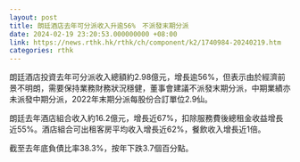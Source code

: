 ```yaml
---
layout: post
title: 朗廷酒店去年可分派收入升逾56%　不派發末期分派
date: 2024-02-19 23:20:53.000000000 +08:00
link: https://news.rthk.hk/rthk/ch/component/k2/1740984-20240219.htm
categories: rthk
---
```


朗廷酒店投資去年可分派收入總額約2.98億元，增長逾56%，但表示由於經濟前景不明朗，需要保持業務財務狀況穩健，董事會建議不派發末期分派，中期業績亦未派發中期分派，2022年末期分派每股份合訂單位2.9仙。

朗廷去年酒店組合收入約16.2億元，增長近67%，扣除服務費後總租金收益增長近55%。酒店組合可出租客房平均收入增長近62%，餐飲收入增長近1倍。

截至去年底負債比率38.3%，按年下跌3.7個百分點。
